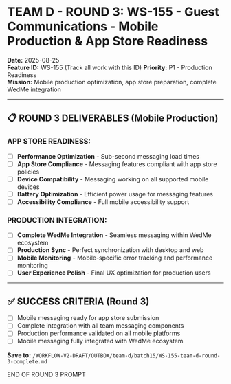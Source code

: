 # TEAM D - ROUND 3: WS-155 - Guest Communications - Mobile Production & App Store Readiness

**Date:** 2025-08-25  
**Feature ID:** WS-155 (Track all work with this ID)
**Priority:** P1 - Production Readiness  
**Mission:** Mobile production optimization, app store preparation, complete WedMe integration

---

## 📋 ROUND 3 DELIVERABLES (Mobile Production)

### **APP STORE READINESS:**
- [ ] **Performance Optimization** - Sub-second messaging load times
- [ ] **App Store Compliance** - Messaging features compliant with app store policies
- [ ] **Device Compatibility** - Messaging working on all supported mobile devices
- [ ] **Battery Optimization** - Efficient power usage for messaging features
- [ ] **Accessibility Compliance** - Full mobile accessibility support

### **PRODUCTION INTEGRATION:**
- [ ] **Complete WedMe Integration** - Seamless messaging within WedMe ecosystem
- [ ] **Production Sync** - Perfect synchronization with desktop and web
- [ ] **Mobile Monitoring** - Mobile-specific error tracking and performance monitoring
- [ ] **User Experience Polish** - Final UX optimization for production users

---

## ✅ SUCCESS CRITERIA (Round 3)
- [ ] Mobile messaging ready for app store submission
- [ ] Complete integration with all team messaging components
- [ ] Production performance validated on all mobile platforms
- [ ] Mobile messaging fully integrated with WedMe ecosystem

**Save to:** `/WORKFLOW-V2-DRAFT/OUTBOX/team-d/batch15/WS-155-team-d-round-3-complete.md`

END OF ROUND 3 PROMPT